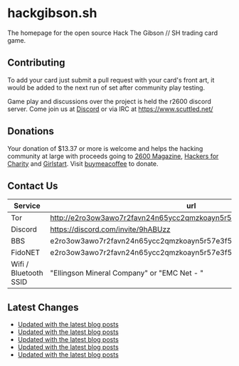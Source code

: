 # hackgibson.sh
The homepage for the open source Hack The Gibson // SH trading card game.


## Contributing

To add your card just submit a pull request with your card's front art, it would be added to the next run of set after community play testing.

Game play and discussions over the project is held the r2600 discord server. Come join us at [Discord](https://discord.com/invite/9hABUzz) or via IRC at https://www.scuttled.net/


## Donations

Your donation of $13.37 or more is welcome and helps the hacking community at large with proceeds going to [2600 Magazine](https://2600.com/), [Hackers for Charity](https://hackersforcharity.org) and [Girlstart](https://girlstart.org).  Visit [buymeacoffee](https://www.buymeacoffee.com/hackgibson.sh) to donate.


## Contact Us

Service | url
-|-
Tor | http://e2ro3ow3awo7r2favn24n65ycc2qmzkoayn5r57e3f56nvjwdcgg32ad.onion
Discord | https://discord.com/invite/9hABUzz
BBS | e2ro3ow3awo7r2favn24n65ycc2qmzkoayn5r57e3f56nvjwdcgg32ad.onion:23
FidoNET | e2ro3ow3awo7r2favn24n65ycc2qmzkoayn5r57e3f56nvjwdcgg32ad.onion:24554
Wifi / Bluetooth SSID | "Ellingson Mineral Company" or "EMC Net - <fidonet address>"

## Latest Changes
<!-- BLOG-POST-LIST:START -->
- [Updated with the latest blog posts](https://github.com/DFW2600/hackgibson.sh/commit/bc8f91c6b6c4034e432d543ef42a7c3b20328d0b)
- [Updated with the latest blog posts](https://github.com/DFW2600/hackgibson.sh/commit/699a144207e99bf13948724f4e128a7dfef90142)
- [Updated with the latest blog posts](https://github.com/DFW2600/hackgibson.sh/commit/31a568778c87d8d4d9d5c585191356db613e1243)
- [Updated with the latest blog posts](https://github.com/DFW2600/hackgibson.sh/commit/e258b622b0949a462594366c6c661b3d455510c4)
- [Updated with the latest blog posts](https://github.com/DFW2600/hackgibson.sh/commit/f93b0dbce0d0baa871e773426643618cba5f90b4)
<!-- BLOG-POST-LIST:END -->
